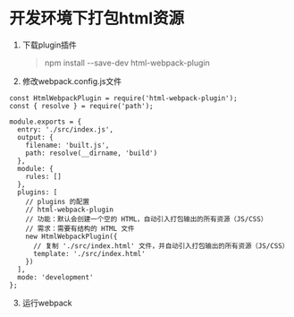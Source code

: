 # 开发环境下打包html资源
1. 下载plugin插件
   > npm install --save-dev html-webpack-plugin

2. 修改webpack.config.js文件
```
const HtmlWebpackPlugin = require('html-webpack-plugin');
const { resolve } = require('path');

module.exports = {
  entry: './src/index.js',
  output: {
    filename: 'built.js',
    path: resolve(__dirname, 'build')
  },
  module: {
    rules: []
  },
  plugins: [
    // plugins 的配置
    // html-webpack-plugin
    // 功能：默认会创建一个空的 HTML，自动引入打包输出的所有资源（JS/CSS）
    // 需求：需要有结构的 HTML 文件
    new HtmlWebpackPlugin({
      // 复制 './src/index.html' 文件，并自动引入打包输出的所有资源（JS/CSS）
      template: './src/index.html'
    })
  ],
  mode: 'development'
};
```

3. 运行webpack